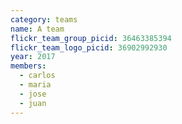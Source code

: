 ```yaml
---
category: teams
name: A team
flickr_team_group_picid: 36463385394
flickr_team_logo_picid: 36902992930
year: 2017
members:
  - carlos
  - maria
  - jose
  - juan
---
```

